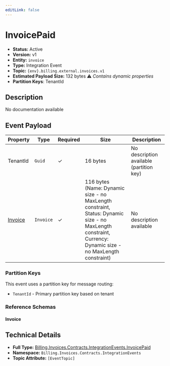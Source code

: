 ```yaml
---
editLink: false
---
```


# InvoicePaid

- **Status:** Active
- **Version:** v1
- **Entity:** `invoice`
- **Type:** Integration Event
- **Topic:** `{env}.billing.external.invoices.v1`
- **Estimated Payload Size:** 132 bytes ⚠️ *Contains dynamic properties*
- **Partition Keys**: TenantId
## Description

No documentation available

## Event Payload

| Property | Type | Required | Size | Description |
| ----------------------------------------------------------------- | --------- | -------- | -------- | --------------------------------------------------------------------- |
| TenantId| `Guid` | ✓| 16 bytes | No description available (partition key) |
| [Invoice](./schemas/Billing.Invoices.Contracts.Models.Invoice.md)| `Invoice` | ✓| 116 bytes (Name: Dynamic size - no MaxLength constraint, Status: Dynamic size - no MaxLength constraint, Currency: Dynamic size - no MaxLength constraint) | No description available |

### Partition Keys

This event uses a partition key for message routing:
- `TenantId` - Primary partition key based on tenant

### Reference Schemas

#### Invoice

<!--@include: ./schemas/Billing.Invoices.Contracts.Models.Invoice.md#schema-->

## Technical Details

- **Full Type:** [Billing.Invoices.Contracts.IntegrationEvents.InvoicePaid](https://[github.url.from.config.com]/Billing/Invoices/Contracts/IntegrationEvents/InvoicePaid.cs)
- **Namespace:** `Billing.Invoices.Contracts.IntegrationEvents`
- **Topic Attribute:** `[EventTopic]`
